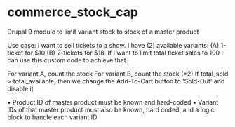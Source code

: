 # commerce_stock_cap
Drupal 9 module to limit variant stock to stock of a master product

Use case:
I want to sell tickets to a show. I have (2) available variants: (A) 1-ticket for $10 (B) 2-tickets for $18. 
If I want to limit total ticket sales to 100 I can use this custom code to achieve that. 

For variant A, count the stock
For variant B, count the stock (*2)
If total_sold > total_available, then we change the Add-To-Cart button to 'Sold-Out' and disable it

• Product ID of master product must be known and hard-coded
• Variant IDs of that master product must also be known, hard coded, and a logic block to handle each variant ID

